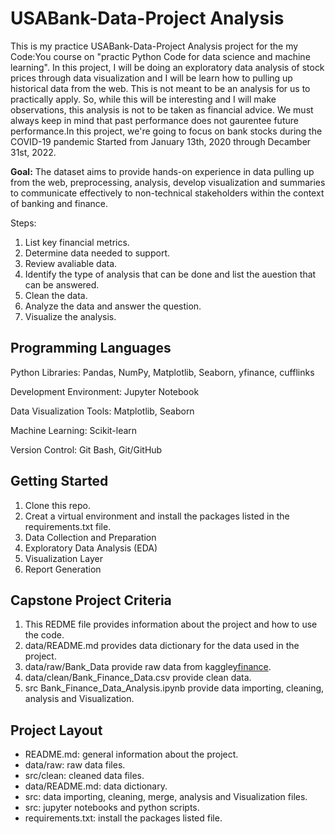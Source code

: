 # USABank-Data-Project Analysis

This is my practice USABank-Data-Project Analysis project for the my Code:You course on "practic Python Code for data science and machine learning".
In this project, I will be doing an exploratory data analysis of stock prices through data visualization and I will be learn how to pulling up historical data from the web. This is not meant to be an analysis for us to practically apply. So, while this will be interesting and I will make observations, this analysis is not to be taken as financial advice. We must always keep in mind that past performance does not gaurentee future performance.In this project, we're going to focus on bank stocks during the COVID-19 pandemic Started from January 13th, 2020 through Decamber 31st, 2022.

**Goal:**
The dataset aims to provide hands-on experience in data pulling up from the web, preprocessing, analysis, develop visualization and summaries to communicate effectively to non-technical stakeholders within the context of banking and finance.

Steps:

   1. List key financial metrics.
   2. Determine data needed to support.
   3. Review avaliable data.
   4. Identify the type of analysis that can be done and list the auestion that can be answered.
   5. Clean the data.
   6. Analyze the data and answer the question.
   7. Visualize the analysis.

## Programming Languages

   Python Libraries: Pandas, NumPy, Matplotlib, Seaborn, yfinance, cufflinks

   Development Environment: Jupyter Notebook

   Data Visualization Tools: Matplotlib, Seaborn

   Machine Learning: Scikit-learn

   Version Control: Git Bash, Git/GitHub

## Getting Started

   1. Clone this repo.
   2. Creat a virtual environment and install the packages listed in the requirements.txt file.
   3. Data Collection and Preparation
   4. Exploratory Data Analysis (EDA)
   5. Visualization Layer
   6. Report Generation

## Capstone Project Criteria

   1. This REDME file provides information about the project and how to use the code.
   2. data/README.md provides data dictionary for the data used in the project.
   3. data/raw/Bank_Data provide raw data from kaggle[yfinance](https://finance.yahoo.com/markets).
   4. data/clean/Bank_Finance_Data.csv provide clean data.
   5. src Bank_Finance_Data_Analysis.ipynb provide data importing, cleaning, analysis and Visualization.

## Project Layout

- README.md: general information about the project.
- data/raw: raw data files.
- src/clean: cleaned data files.
- data/README.md: data dictionary.
- src: data importing, cleaning, merge, analysis and Visualization files.
- src: jupyter notebooks and python scripts.
- requirements.txt: install the packages listed file.
